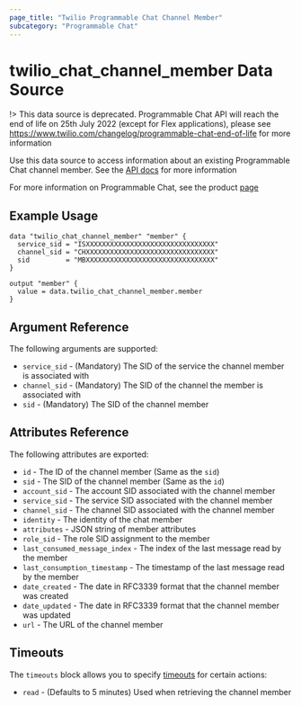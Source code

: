 ```yaml
---
page_title: "Twilio Programmable Chat Channel Member"
subcategory: "Programmable Chat"
---
```


# twilio_chat_channel_member Data Source

!> This data source is deprecated. Programmable Chat API will reach the end of life on 25th July 2022 (except for Flex applications), please see <https://www.twilio.com/changelog/programmable-chat-end-of-life> for more information

Use this data source to access information about an existing Programmable Chat channel member. See the [API docs](https://www.twilio.com/docs/chat/rest/member-resource) for more information

For more information on Programmable Chat, see the product [page](https://www.twilio.com/chat)

## Example Usage

```hcl
data "twilio_chat_channel_member" "member" {
  service_sid = "ISXXXXXXXXXXXXXXXXXXXXXXXXXXXXXXXX"
  channel_sid = "CHXXXXXXXXXXXXXXXXXXXXXXXXXXXXXXXX"
  sid         = "MBXXXXXXXXXXXXXXXXXXXXXXXXXXXXXXXX"
}

output "member" {
  value = data.twilio_chat_channel_member.member
}
```

## Argument Reference

The following arguments are supported:

- `service_sid` - (Mandatory) The SID of the service the channel member is associated with
- `channel_sid` - (Mandatory) The SID of the channel the member is associated with
- `sid` - (Mandatory) The SID of the channel member

## Attributes Reference

The following attributes are exported:

- `id` - The ID of the channel member (Same as the `sid`)
- `sid` - The SID of the channel member (Same as the `id`)
- `account_sid` - The account SID associated with the channel member
- `service_sid` - The service SID associated with the channel member
- `channel_sid` - The channel SID associated with the channel member
- `identity` - The identity of the chat member
- `attributes` - JSON string of member attributes
- `role_sid` - The role SID assignment to the member
- `last_consumed_message_index` - The index of the last message read by the member
- `last_consumption_timestamp` - The timestamp of the last message read by the member
- `date_created` - The date in RFC3339 format that the channel member was created
- `date_updated` - The date in RFC3339 format that the channel member was updated
- `url` - The URL of the channel member

## Timeouts

The `timeouts` block allows you to specify [timeouts](https://www.terraform.io/docs/configuration/resources.html#timeouts) for certain actions:

- `read` - (Defaults to 5 minutes) Used when retrieving the channel member
